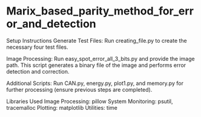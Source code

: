 # Marix_based_parity_method_for_error_and_detection
Setup Instructions
Generate Test Files:
Run creating_file.py to create the necessary four test files.

Image Processing:
Run easy_spot_error_all_3_bits.py and provide the image path. This script generates a binary file of the image and performs error detection and correction.

Additional Scripts:
Run CAN.py, energy.py, plot1.py, and memory.py for further processing (ensure previous steps are completed).

Libraries Used
Image Processing: pillow
System Monitoring: psutil, tracemalloc
Plotting: matplotlib
Utilities: time
